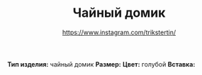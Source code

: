 ﻿---
title: Чайный домик
author: https://www.instagram.com/trikstertin/
cost: 2500₸
---
**Тип изделия:** чайный домик
**Размер:**
**Цвет:** голубой
**Вставка:**